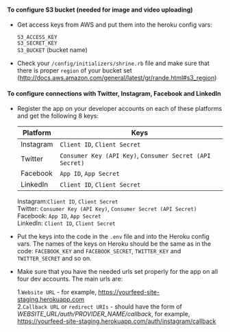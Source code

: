 #### To configure S3 bucket (needed for image and video uploading)

- Get access keys from AWS and put them into the heroku config vars:

    `S3_ACCESS_KEY`   <br />
    `S3_SECRET_KEY`   <br />
    `S3_BUCKET`          (bucket name)
    
- Check your `/config/initializers/shrine.rb` file and make sure that there is proper `region` of your bucket set <br />
  (http://docs.aws.amazon.com/general/latest/gr/rande.html#s3_region)


#### To configure connections with Twitter, Instagram, Facebook and LinkedIn

- Register the app on your developer accounts on each of these platforms and get the following 8 keys:

   |Platform  |Keys|
   |----------| --------|
   |Instagram|`Client ID`, `Client Secret`|
   |Twitter  |`Consumer Key (API Key)`, `Consumer Secret (API Secret)`|
   |Facebook |`App ID`, `App Secret` |
   |LinkedIn |`Client ID`, `Client Secret`|

   Instagram:`Client ID`, `Client Secret`<br />
   Twitter:  `Consumer Key (API Key)`, `Consumer Secret (API Secret)`<br />
   Facebook: `App ID`, `App Secret` <br />
   LinkedIn: `Client ID`, `Client Secret`
   
- Put the keys into the code in the `.env` file and into the Heroku config vars. The names of the keys on Heroku should be the same as in the code: `FACEBOOK_KEY` and `FACEBOOK_SECRET`, `TWITTER_KEY` and `TWITTER_SECRET` and so on.

- Make sure that you have the needed urls set properly for the app on all four dev accounts. The main urls are:

    1.`Website URL` - for example, https://yourfeed-site-staging.herokuapp.com <br />
    2.`Callback URL` or `redirect URIs` - should have the form of _WEBSITE_URL/auth/PROVIDER_NAME/callback_, for example, https://yourfeed-site-staging.herokuapp.com/auth/instagram/callback

